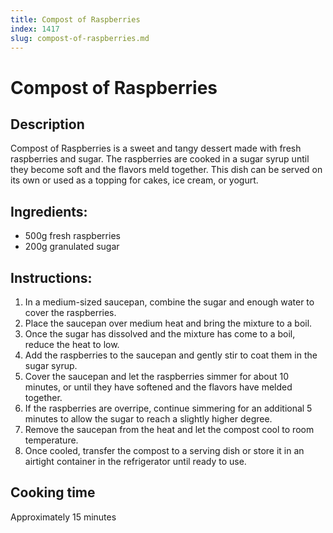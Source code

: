 ```yaml
---
title: Compost of Raspberries
index: 1417
slug: compost-of-raspberries.md
---
```


# Compost of Raspberries

## Description
Compost of Raspberries is a sweet and tangy dessert made with fresh raspberries and sugar. The raspberries are cooked in a sugar syrup until they become soft and the flavors meld together. This dish can be served on its own or used as a topping for cakes, ice cream, or yogurt.

## Ingredients:
- 500g fresh raspberries
- 200g granulated sugar

## Instructions:
1. In a medium-sized saucepan, combine the sugar and enough water to cover the raspberries.
2. Place the saucepan over medium heat and bring the mixture to a boil.
3. Once the sugar has dissolved and the mixture has come to a boil, reduce the heat to low.
4. Add the raspberries to the saucepan and gently stir to coat them in the sugar syrup.
5. Cover the saucepan and let the raspberries simmer for about 10 minutes, or until they have softened and the flavors have melded together.
6. If the raspberries are overripe, continue simmering for an additional 5 minutes to allow the sugar to reach a slightly higher degree.
7. Remove the saucepan from the heat and let the compost cool to room temperature.
8. Once cooled, transfer the compost to a serving dish or store it in an airtight container in the refrigerator until ready to use.

## Cooking time
Approximately 15 minutes